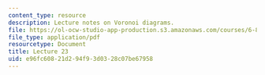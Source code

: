 ```yaml
---
content_type: resource
description: Lecture notes on Voronoi diagrams.
file: https://ol-ocw-studio-app-production.s3.amazonaws.com/courses/6-854j-advanced-algorithms-fall-2008/e96fc60821d294f93d0328c07be67958_lec23.pdf
file_type: application/pdf
resourcetype: Document
title: Lecture 23
uid: e96fc608-21d2-94f9-3d03-28c07be67958
---
```

